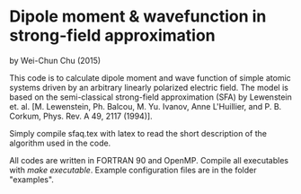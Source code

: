 # Dipole moment & wavefunction in strong-field approximation

by Wei-Chun Chu (2015)

This code is to calculate dipole moment and wave function of simple atomic systems driven by an arbitrary linearly polarized electric field. The model is based on the semi-classical strong-field approximation (SFA) by Lewenstein et. al. [M. Lewenstein, Ph. Balcou, M. Yu. Ivanov, Anne L'Huillier, and P. B. Corkum, Phys. Rev. A 49, 2117 (1994)].

Simply compile sfaq.tex with latex to read the short description of the algorithm used in the code.

All codes are written in FORTRAN 90 and OpenMP. Compile all executables with _make executable_. Example configuration files are in the folder "examples".
